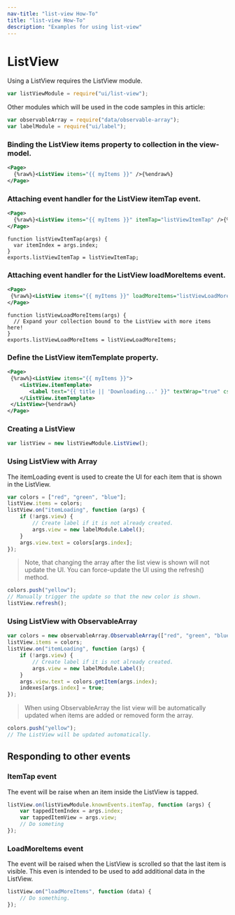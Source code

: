 ```yaml
---
nav-title: "list-view How-To"
title: "list-view How-To"
description: "Examples for using list-view"
---
```

# ListView
Using a ListView requires the ListView module.
``` JavaScript
var listViewModule = require("ui/list-view");
```
Other modules which will be used in the code samples in this article:
``` JavaScript
var observableArray = require("data/observable-array");
var labelModule = require("ui/label");
```
### Binding the ListView items property to collection in the view-model.
```XML
<Page>
  {%raw%}<ListView items="{{ myItems }}" />{%endraw%}
</Page>
```
### Attaching event handler for the ListView itemTap event.
```XML
<Page>
  {%raw%}<ListView items="{{ myItems }}" itemTap="listViewItemTap" />{%endraw%}
</Page>
```
```JS
function listViewItemTap(args) {
  var itemIndex = args.index;
}
exports.listViewItemTap = listViewItemTap;
```
### Attaching event handler for the ListView loadMoreItems event.
```XML
<Page>
 {%raw%}<ListView items="{{ myItems }}" loadMoreItems="listViewLoadMoreItems" />{%endraw%}
</Page>
```
```JS
function listViewLoadMoreItems(args) {
  // Expand your collection bound to the ListView with more items here!
}
exports.listViewLoadMoreItems = listViewLoadMoreItems;
```
### Define the ListView itemTemplate property.
```XML
<Page>
 {%raw%}<ListView items="{{ myItems }}">
    <ListView.itemTemplate>
       <Label text="{{ title || 'Downloading...' }}" textWrap="true" cssClass="title" />
    </ListView.itemTemplate>
 </ListView>{%endraw%}
</Page>
```
### Creating a ListView
``` JavaScript
var listView = new listViewModule.ListView();
```
### Using ListView with Array
The itemLoading event is used to create the UI for each item that is shown in the ListView.
``` JavaScript
var colors = ["red", "green", "blue"];
listView.items = colors;
listView.on("itemLoading", function (args) {
    if (!args.view) {
        // Create label if it is not already created.
        args.view = new labelModule.Label();
    }
    args.view.text = colors[args.index];
});
```
> Note, that changing the array after the list view is shown will not update the UI.
You can force-update the UI using the refresh() method.
``` JavaScript
colors.push("yellow");
// Manually trigger the update so that the new color is shown.
listView.refresh();
```
### Using ListView with ObservableArray
``` JavaScript
var colors = new observableArray.ObservableArray(["red", "green", "blue"]);
listView.items = colors;
listView.on("itemLoading", function (args) {
    if (!args.view) {
        // Create label if it is not already created.
        args.view = new labelModule.Label();
    }
    args.view.text = colors.getItem(args.index);
    indexes[args.index] = true;
});
```
> When using ObservableArray the list view will be automatically updated when items are added or removed form the array.
``` JavaScript
colors.push("yellow");
// The ListView will be updated automatically.
```
## Responding to other events
### ItemTap event
The event will be raise when an item inside the ListView is tapped.
``` JavaScript
listView.on(listViewModule.knownEvents.itemTap, function (args) {
    var tappedItemIndex = args.index;
    var tappedItemView = args.view;
    // Do someting
});
```
### LoadMoreItems event
The event will be raised when the ListView is scrolled so that the last item is visible.
This even is intended to be used to add additional data in the ListView.
``` JavaScript
listView.on("loadMoreItems", function (data) {
    // Do something.
});
```
